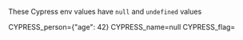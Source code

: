 These Cypress env values have `null` and `undefined` values

CYPRESS_person={"age": 42}
CYPRESS_name=null
CYPRESS_flag=
